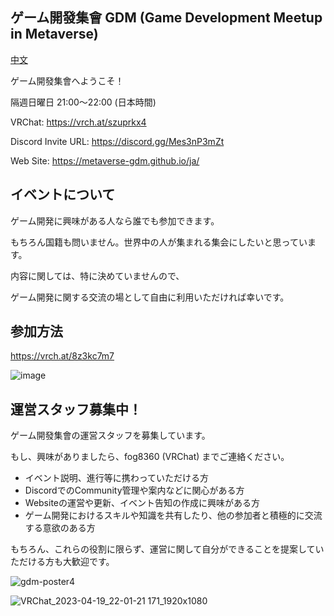 ## ゲーム開發集會 GDM (Game Development Meetup in Metaverse)
[中文](/profile/zh-CN.md)

ゲーム開發集會へようこそ！

隔週日曜日 21:00～22:00 (日本時間)

VRChat: https://vrch.at/szuprkx4

Discord Invite URL: https://discord.gg/Mes3nP3mZt

Web Site: https://metaverse-gdm.github.io/ja/

## イベントについて

ゲーム開発に興味がある人なら誰でも参加できます。

もちろん国籍も問いません。世界中の人が集まれる集会にしたいと思っています。

内容に関しては、特に決めていませんので、

ゲーム開発に関する交流の場として自由に利用いただければ幸いです。

## 参加方法

https://vrch.at/8z3kc7m7

![image](https://github.com/metaverse-gdm/.github/assets/38463346/ea82477e-7ac4-4d16-9404-d3fa0f5693b1)


## 運営スタッフ募集中！
ゲーム開發集會の運営スタッフを募集しています。

もし、興味がありましたら、fog8360 (VRChat) までご連絡ください。

- イベント説明、進行等に携わっていただける方
- DiscordでのCommunity管理や案内などに関心がある方
- Websiteの運営や更新、イベント告知の作成に興味がある方
- ゲーム開発におけるスキルや知識を共有したり、他の参加者と積極的に交流する意欲のある方

もちろん、これらの役割に限らず、運営に関して自分ができることを提案していただける方も大歓迎です。

![gdm-poster4](https://github.com/metaverse-gdm/.github/assets/38463346/51f8e9cd-a405-4246-bbb2-d0ce97d55149)

<!-- ![gdm-poster4](https://github.com/metaverse-gdm/.github/assets/38463346/ed18511a-125f-48ac-8802-4d2256485428) -->


<!-- ![image](https://github.com/metaverse-gdm/.github/assets/38463346/9ffcf164-4d78-413c-975f-ef68294730c0) -->

![VRChat_2023-04-19_22-01-21 171_1920x1080](https://github.com/metaverse-gdm/.github/assets/38463346/0d228ea7-9828-4303-9fed-eccfd77e3d79)


